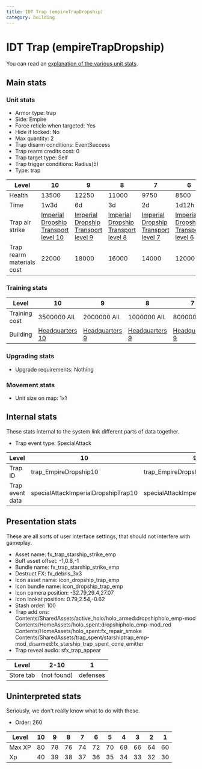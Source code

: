 ```yaml
---
title: IDT Trap (empireTrapDropship)
category: building
---
```


# IDT Trap (empireTrapDropship)

You can read an [explanation  of the various unit stats](unitexplained.md).

## Main stats

### Unit stats

  * Armor type: trap
  * Side: Empire
  * Force reticle when targeted: Yes
  * Hide if locked: No
  * Max quantity: 2
  * Trap disarm conditions: EventSuccess
  * Trap rearm credits cost: 0
  * Trap target type: Self
  * Trap trigger conditions: Radius(5)
  * Type: trap

|Level                    |10                                                               |9                                                               |8                                                               |7                                                               |6                                                               |5                                                               |4                                                               |3                                                               |2                                                               |1                                                               |
|-------------------------|-----------------------------------------------------------------|----------------------------------------------------------------|----------------------------------------------------------------|----------------------------------------------------------------|----------------------------------------------------------------|----------------------------------------------------------------|----------------------------------------------------------------|----------------------------------------------------------------|----------------------------------------------------------------|----------------------------------------------------------------|
|Health                   |13500                                                            |12250                                                           |11000                                                           |9750                                                            |8500                                                            |7250                                                            |6000                                                            |4500                                                            |3750                                                            |2500                                                            |
|Time                     |1w3d                                                             |6d                                                              |3d                                                              |2d                                                              |1d12h                                                           |1d                                                              |12h                                                             |2h                                                              |15m                                                             |1m                                                              |
|Trap air strike          |[Imperial Dropship Transport level 10](ImperialDropshipTrap.html)|[Imperial Dropship Transport level 9](ImperialDropshipTrap.html)|[Imperial Dropship Transport level 8](ImperialDropshipTrap.html)|[Imperial Dropship Transport level 7](ImperialDropshipTrap.html)|[Imperial Dropship Transport level 6](ImperialDropshipTrap.html)|[Imperial Dropship Transport level 5](ImperialDropshipTrap.html)|[Imperial Dropship Transport level 4](ImperialDropshipTrap.html)|[Imperial Dropship Transport level 3](ImperialDropshipTrap.html)|[Imperial Dropship Transport level 2](ImperialDropshipTrap.html)|[Imperial Dropship Transport level 1](ImperialDropshipTrap.html)|
|Trap rearm materials cost|22000                                                            |18000                                                           |16000                                                           |14000                                                           |12000                                                           |10000                                                           |8000                                                            |6000                                                            |4000                                                            |2000                                                            |


### Training stats

|Level        |10                              |9                              |8                              |7                              |6                              |5                              |4                              |3                              |2                              |1                              |
|-------------|--------------------------------|-------------------------------|-------------------------------|-------------------------------|-------------------------------|-------------------------------|-------------------------------|-------------------------------|-------------------------------|-------------------------------|
|Training cost|3500000 All.                    |2000000 All.                   |1000000 All.                   |800000 All.                    |400000 All.                    |150000 All.                    |75000 All.                     |20000 All.                     |3600 All.                      |1800 All.                      |
|Building     |[Headquarters 10](empireHQ.html)|[Headquarters 9](empireHQ.html)|[Headquarters 9](empireHQ.html)|[Headquarters 9](empireHQ.html)|[Headquarters 9](empireHQ.html)|[Headquarters 9](empireHQ.html)|[Headquarters 9](empireHQ.html)|[Headquarters 9](empireHQ.html)|[Headquarters 9](empireHQ.html)|[Headquarters 9](empireHQ.html)|


### Upgrading stats

  * Upgrade requirements: Nothing

### Movement stats

  * Unit size on map: 1x1

## Internal stats

These stats internal to the system link different parts of data together.

  * Trap event type: SpecialAttack

|Level          |10                                 |9                                 |8                                 |7                                 |6                                 |5                                 |4                                 |3                                 |2                                 |1                                 |
|---------------|-----------------------------------|----------------------------------|----------------------------------|----------------------------------|----------------------------------|----------------------------------|----------------------------------|----------------------------------|----------------------------------|----------------------------------|
|Trap ID        |trap_EmpireDropship10              |trap_EmpireDropship9              |trap_EmpireDropship8              |trap_EmpireDropship7              |trap_EmpireDropship6              |trap_EmpireDropship5              |trap_EmpireDropship4              |trap_EmpireDropship3              |trap_EmpireDropship2              |trap_EmpireDropship1              |
|Trap event data|specialAttackImperialDropshipTrap10|specialAttackImperialDropshipTrap9|specialAttackImperialDropshipTrap8|specialAttackImperialDropshipTrap7|specialAttackImperialDropshipTrap6|specialAttackImperialDropshipTrap5|specialAttackImperialDropshipTrap4|specialAttackImperialDropshipTrap3|specialAttackImperialDropshipTrap2|specialAttackImperialDropshipTrap1|


## Presentation stats

These are all sorts of user interface settings, that should not interfere with gameplay.

  * Asset name: fx_trap_starship_strike_emp
  * Buff asset offset: -1,0.8,-1
  * Bundle name: fx_trap_starship_strike_emp
  * Destruct FX: fx_debris_3x3
  * Icon asset name: icon_dropship_trap_emp
  * Icon bundle name: icon_dropship_trap_emp
  * Icon camera position: -32.79,29.4,27.07
  * Icon lookat position: 0.79,2.54,-0.62
  * Stash order: 100
  * Trap add ons: Contents/SharedAssets/active_holo/holo_armed:dropshipholo_emp-mod Contents/HomeAssets/holo_spent:dropshipholo_emp-mod_red Contents/HomeAssets/holo_spent:fx_repair_smoke Contents/SharedAssets/trap_spent/starshiptrap_emp-mod_disarmed:fx_starship_trap_spent_cone_emitter
  * Trap reveal audio: sfx_trap_appear

|Level    |2-10       |1       |
|---------|-----------|--------|
|Store tab|(not found)|defenses|


## Uninterpreted stats

Seriously, we don't really know what to do with these.

  * Order: 260

|Level |10|9 |8 |7 |6 |5 |4 |3 |2 |1 |
|------|--|--|--|--|--|--|--|--|--|--|
|Max XP|80|78|76|74|72|70|68|66|64|60|
|Xp    |40|39|38|37|36|35|34|33|32|30|


